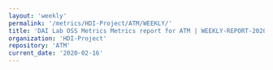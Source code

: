 ```yaml
---
layout: 'weekly'
permalink: '/metrics/HDI-Project/ATM/WEEKLY/'
title: 'DAI Lab OSS Metrics Metrics report for ATM | WEEKLY-REPORT-2020-02-16'
organization: 'HDI-Project'
repository: 'ATM'
current_date: '2020-02-16'
---
```

